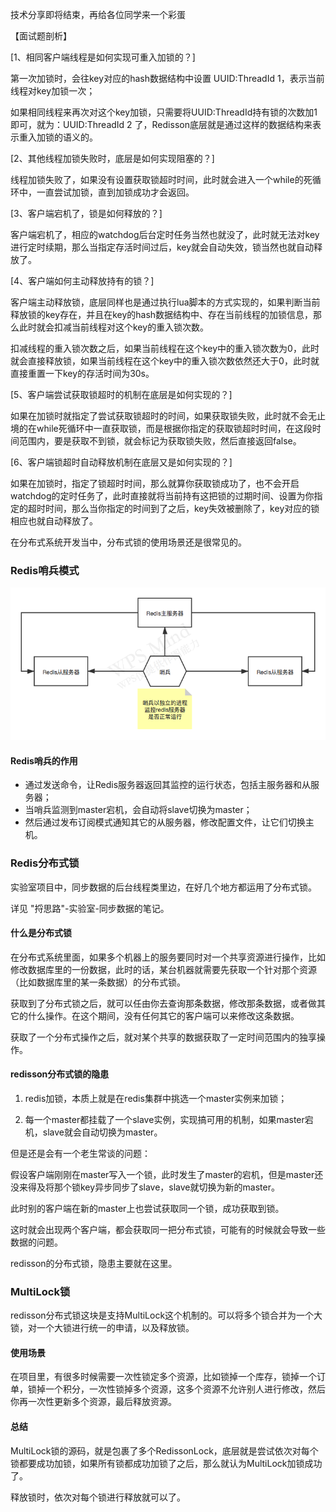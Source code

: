 技术分享即将结束，再给各位同学来一个彩蛋

【面试题剖析】

[1、相同客户端线程是如何实现可重入加锁的？]

第一次加锁时，会往key对应的hash数据结构中设置 UUID:ThreadId 1，表示当前线程对key加锁一次；

如果相同线程来再次对这个key加锁，只需要将UUID:ThreadId持有锁的次数加1即可，就为：UUID:ThreadId 2 了，Redisson底层就是通过这样的数据结构来表示重入加锁的语义的。


[2、其他线程加锁失败时，底层是如何实现阻塞的？]

线程加锁失败了，如果没有设置获取锁超时时间，此时就会进入一个while的死循环中，一直尝试加锁，直到加锁成功才会返回。

[3、客户端宕机了，锁是如何释放的？]

客户端宕机了，相应的watchdog后台定时任务当然也就没了，此时就无法对key进行定时续期，那么当指定存活时间过后，key就会自动失效，锁当然也就自动释放了。

[4、客户端如何主动释放持有的锁？]

客户端主动释放锁，底层同样也是通过执行lua脚本的方式实现的，如果判断当前释放锁的key存在，并且在key的hash数据结构中、存在当前线程的加锁信息，那么此时就会扣减当前线程对这个key的重入锁次数。

扣减线程的重入锁次数之后，如果当前线程在这个key中的重入锁次数为0，此时就会直接释放锁，如果当前线程在这个key中的重入锁次数依然还大于0，此时就直接重置一下key的存活时间为30s。


[5、客户端尝试获取锁超时的机制在底层是如何实现的？]

如果在加锁时就指定了尝试获取锁超时的时间，如果获取锁失败，此时就不会无止境的在while死循环中一直获取锁，而是根据你指定的获取锁超时时间，在这段时间范围内，要是获取不到锁，就会标记为获取锁失败，然后直接返回false。


[6、客户端锁超时自动释放机制在底层又是如何实现的？]

如果在加锁时，指定了锁超时时间，那么就算你获取锁成功了，也不会开启watchdog的定时任务了，此时直接就将当前持有这把锁的过期时间、设置为你指定的超时时间，那么当你指定的时间到了之后，key失效被删除了，key对应的锁相应也就自动释放了。



在分布式系统开发当中，分布式锁的使用场景还是很常见的。

### Redis哨兵模式

![Redis哨兵](Redis分布式锁.assets/Redis哨兵.png)

#### Redis哨兵的作用

- 通过发送命令，让Redis服务器返回其监控的运行状态，包括主服务器和从服务器；
- 当哨兵监测到master宕机，会自动将slave切换为master；
- 然后通过发布订阅模式通知其它的从服务器，修改配置文件，让它们切换主机。

### Redis分布式锁

实验室项目中，同步数据的后台线程类里边，在好几个地方都运用了分布式锁。

详见 "捋思路"-实验室-同步数据的笔记。

#### 什么是分布式锁

在分布式系统里面，如果多个机器上的服务要同时对一个共享资源进行操作，比如修改数据库里的一份数据，此时的话，某台机器就需要先获取一个针对那个资源（比如数据库里的某一条数据）的分布式锁。

获取到了分布式锁之后，就可以任由你去查询那条数据，修改那条数据，或者做其它的什么操作。在这个期间，没有任何其它的客户端可以来修改这条数据。

获取了一个分布式操作之后，就对某个共享的数据获取了一定时间范围内的独享操作。

#### redisson分布式锁的隐患

1. redis加锁，本质上就是在redis集群中挑选一个master实例来加锁；

2. 每一个master都挂载了一个slave实例，实现搞可用的机制，如果master宕机，slave就会自动切换为master。

但是还是会有一个老生常谈的问题：

假设客户端刚刚在master写入一个锁，此时发生了master的宕机，但是master还没来得及将那个锁key异步同步了slave，slave就切换为新的master。

此时别的客户端在新的master上也尝试获取同一个锁，成功获取到锁。

这时就会出现两个客户端，都会获取同一把分布式锁，可能有的时候就会导致一些数据的问题。

redisson的分布式锁，隐患主要就在这里。

### MultiLock锁

redisson分布式锁这块是支持MultiLock这个机制的。可以将多个锁合并为一个大锁，对一个大锁进行统一的申请，以及释放锁。

#### 使用场景

在项目里，有很多时候需要一次性锁定多个资源，比如锁掉一个库存，锁掉一个订单，锁掉一个积分，一次性锁掉多个资源，这多个资源不允许别人进行修改，然后你再一次性更新多个资源，最后释放资源。

#### 总结

MultiLock锁的源码，就是包裹了多个RedissonLock，底层就是尝试依次对每个锁都要成功加锁，如果所有锁都成功加锁了之后，那么就认为MultiLock加锁成功了。

释放锁时，依次对每个锁进行释放就可以了。

